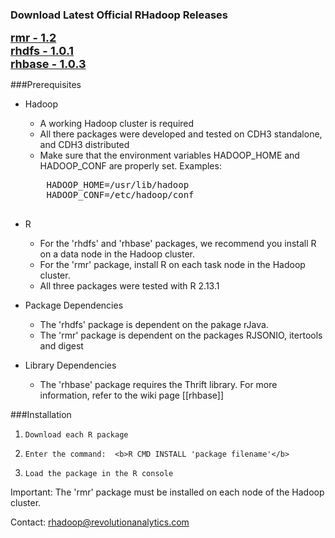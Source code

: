 ### Download Latest Official RHadoop Releases

<font size=4><b>[rmr - 1.2](https://github.com/downloads/RevolutionAnalytics/RHadoop/rmr_1.2.tar.gz)</b></font><br>
<font size=4><b>[rhdfs - 1.0.1](https://github.com/downloads/RevolutionAnalytics/RHadoop/rhdfs_1.0.1.tar.gz)</b></font><br>
<font size=4><b>[rhbase - 1.0.3](https://github.com/downloads/RevolutionAnalytics/RHadoop/rhbase_1.0.3.tar.gz)</b></font><br>
<!--<font size=4><b>[rhdfs - 1.0.1](https://s3.amazonaws.com/rhadoop/master/rhdfs_1.0.1.tar.gz)</b></font><br>-->

###Prerequisites

* Hadoop 
    * A working Hadoop cluster is required
    * All there packages were developed and tested on CDH3 standalone, and CDH3 distributed  
    * Make sure that the environment variables HADOOP_HOME and HADOOP_CONF are properly set.
    Examples:
    <pre>
      HADOOP_HOME=/usr/lib/hadoop
      HADOOP_CONF=/etc/hadoop/conf
    </pre>

* R 
    * For the 'rhdfs' and 'rhbase' packages,  we recommend you install R on a data node in the Hadoop cluster.  
    * For the 'rmr' package, install R on each task node in the Hadoop cluster. 
    *  All three packages were tested with R 2.13.1

* Package Dependencies
    * The 'rhdfs' package is dependent on the pakage rJava.  
    * The 'rmr' package is dependent on the packages RJSONIO, itertools and digest

* Library Dependencies
    * The 'rhbase' package requires the Thrift library. For more information, refer to the wiki page [[rhbase]] 

###Installation
1.     Download each R package
1.     Enter the command:  <b>R CMD INSTALL 'package filename'</b>
1.     Load the package in the R console 
Important:  The 'rmr' package must be installed on each node of the Hadoop cluster.

Contact: rhadoop@revolutionanalytics.com
